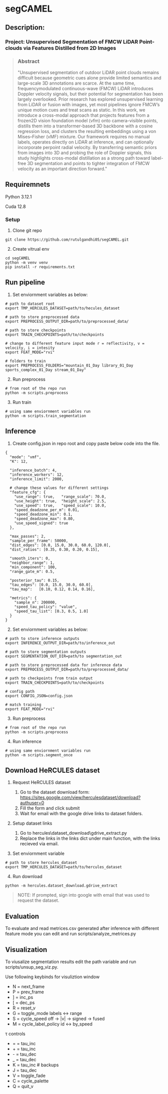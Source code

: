 # segCAMEL
## Description:
### Project: Unsupervised Segmentation of FMCW LiDAR Point-clouds via Features Distilled from 2D Images

>### Abstract
>"Unsupervised segmentation of outdoor LiDAR point clouds remains difficult because geometric cues alone provide limited semantics and large-scale 3D annotations are scarce. At the same time, frequencymodulated continuous-wave (FMCW) LiDAR introduces Doppler velocity signals, but their potential for segmentation has been largely overlooked. Prior research has explored unsupervised learning from LiDAR or fusion with images, yet most pipelines ignore FMCW’s unique motion cues and treat scans as static. In this work, we introduce a cross-modal approach that projects features from a frozen2D vision foundation model (vfm) onto camera-visible points, distills them into a transformer-based 3D backbone with a cosine regression loss, and clusters the resulting embeddings using a von Mises–Fisher (vMF) mixture. Our framework requires no manual labels, operates directly on LiDAR at inference, and can optionally incorporate perpoint radial velocity. By transferring semantic priors from images into 3D and probing the role of Doppler signals, this study highlights cross-modal distillation as a strong path toward label-free 3D segmentation and points to tighter integration of FMCW velocity as an important direction forward."


## Requiremnets
Python 3.12.1

Cuda 12.8

### Setup

1.  Clone git repo
```
git clone https://github.com/rutulgandhi05/segCAMEL.git
```
2. Create vitrual env
```
cd segCAMEL
python -m venv venv
pip install -r requirements.txt
```

## Run pipeline

1. Set enviornment variables as below:
```
# path to dataset root
export TMP_HERCULES_DATASET=path/to/hecules_dataset   

# path to store preprocessed data
export PREPROCESS_OUTPUT_DIR=path/to/preprocessed_data/ 

# path to store checkpoints 
export TRAIN_CHECKPOINTS=path/to/checkpoints               

# change to different feature input mode r = reflectivity, v = velocity, i = intesity
export FEAT_MODE="rvi"                                    

# folders to train
export PREPROCESS_FOLDERS="mountain_01_Day library_01_Day sports_complex_01_Day stream_01_Day"

```

2. Run preprocess
```
# from root of the repo run 
python -m scripts.preprocess
```

3. Run train
```
# using same enviornment variables run 
python -m scripts.train_segmentation
```

## Inference

1. Create config.json in repo root and copy paste below code into the file.
```
{
  "mode": "vmf",
  "K": 12,

  "inference_batch": 4,
  "inference_workers": 12,
  "inference_limit": 2000,

  # change these values for different settings  
  "feature_cfg": {
    "use_range": true,   "range_scale": 70.0,
    "use_height": true,  "height_scale": 2.5,
    "use_speed": true,   "speed_scale": 10.0,
    "speed_deadzone_per_m": 0.01,
    "speed_deadzone_min": 0.1,
    "speed_deadzone_max": 0.80,
    "use_speed_signed": true
  },

  "max_passes": 2,
  "sample_per_frame": 50000,
  "dist_edges": [0.0, 15.0, 30.0, 60.0, 120.0],
  "dist_ratios": [0.35, 0.30, 0.20, 0.15],

  "smooth_iters": 0,
  "neighbor_range": 1,
  "min_component": 100,
  "range_gate_m": 0.5,

  "posterior_tau": 0.15,
  "tau_edges": [0.0, 15.0, 30.0, 60.0],
  "tau_map":   [0.10, 0.12, 0.14, 0.16],

  "metrics": {
    "sample_n": 200000,
    "speed_tau_policy": "value",
    "speed_tau_list": [0.3, 0.5, 1.0]
  }
}
```

2. Set enviornment variables as below: 
```
# path to store inference outputs
export INFERENCE_OUTPUT_DIR=path/to/inference_out

# path to store segmentation outputs
export SEGMENTATION_OUT_DIR=path/to segmentation_out

# path to store preprocessed data for inference data
export PREPROCESS_OUTPUT_DIR=path/to/preprocessed_data/ 

# path to checkpoints from train output
export TRAIN_CHECKPOINTS=path/to/checkpoints   

# config path
export CONFIG_JSON=config.json

# match training 
export FEAT_MODE="rvi"  
```

3. Run preprocess
```
# from root of the repo run 
python -m scripts.preprocess
```

4. Run inference
```
# using same enviornment variables run 
python -m scripts.segment_once
```

## Download HeRCULES dataset
1. Request HeRCULES dataset
    1. Go to the dataset download form: https://sites.google.com/view/herculesdataset/download?authuser=0
    2. Fill the form and click submit
    3. Wait for email with the google drive links to dataset folders.

2. Setup dataset links
    1. Go to hercules\dataset_download\gdrive_extract.py
    2. Replace the links in the links dict under main function, with the links recieved via email.

3. Set enviornment variable
```
# path to store hercules_dataset
export TMP_HERCULES_DATASET=path/to/hercules_dataset
```
4. Run download
```
python -m hercules.dataset_download.gdrive_extract
```
> NOTE: If prompted, sign into google with email that was used to request the dataset.

## Evaluation
To evaluate and read metrices.csv generated after inference with different feature mode you can edit and run scripts/analyze_metrices.py

## Visualization
To viusalize segmentation results edit the path variable and run scripts/unsup_seg_viz.py.

Use following keybinds for visuliztion window

- N = next_frame
- P = prev_frame
-  ] = inc_ps
-  [ = dec_ps
-  R = reset_v
-  G = toggle_mode  labels <-> range
-  S = cycle_speed  off -> |v| -> signed -> fused
-  M = cycle_label_policy id <-> by_speed

τ controls 
- = = tau_inc
- \+ = tau_inc
- \- = tau_dec
- _ = tau_dec
- K = tau_inc         # backups
- J = tau_dec
- V = toggle_fade
- C = cycle_palette
- Q = quit_v